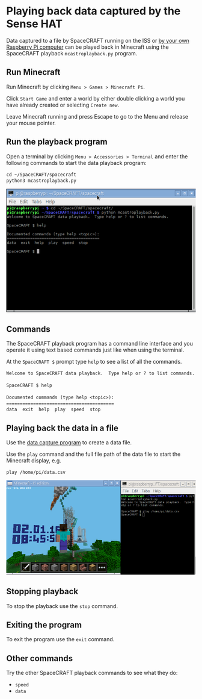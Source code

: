 
# Playing back data captured by the Sense HAT

Data captured to a file by SpaceCRAFT running on the ISS or [by your own Raspberry Pi computer](worksheet3.md) can be played back in Minecraft using the SpaceCRAFT playback `mcastroplayback.py` program.

## Run Minecraft

Run Minecraft by clicking `Menu > Games > Minecraft Pi`.

Click `Start Game` and enter a world by either double clicking a world you have already created or selecting `Create new`.

Leave Minecraft running and press Escape to go to the Menu and release your mouse pointer.

## Run the playback program

Open a terminal by clicking `Menu > Accessories > Terminal` and enter the following commands to start the data playback program:

```
cd ~/SpaceCRAFT/spacecraft
python3 mcastroplayback.py
```

![The playback program](images/playbackhelp.png)

## Commands

The SpaceCRAFT playback program has a command line interface and you operate it using text based commands just like when using the terminal.

At the `SpaceCRAFT $` prompt type `help` to see a list of all the commands.

```
Welcome to SpaceCRAFT data playback.  Type help or ? to list commands.

SpaceCRAFT $ help

Documented commands (type help <topic>):
========================================
data  exit  help  play  speed  stop
```

## Playing back the data in a file

Use the [data capture program](worksheet3.md) to create a data file.

Use the `play` command and the full file path of the data file to start the Minecraft display, e.g.

```
play /home/pi/data.csv
```
![Playing back data in Minecraft](images/playbackrunning.png)

## Stopping playback

To stop the playback use the `stop` command.

## Exiting the program

To exit the program use the `exit` command.

## Other commands

Try the other SpaceCRAFT playback commands to see what they do:
* `speed`
* `data`

